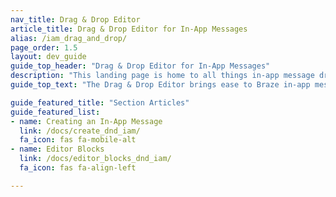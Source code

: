 ```yaml
---
nav_title: Drag & Drop Editor
article_title: Drag & Drop Editor for In-App Messages
alias: /iam_drag_and_drop/
page_order: 1.5
layout: dev_guide
guide_top_header: "Drag & Drop Editor for In-App Messages"
description: "This landing page is home to all things in-app message drag and drop, such as how to create an in-app message using the drag and drop editor, and an explanation on editor blocks."
guide_top_text: "The Drag & Drop Editor brings ease to Braze in-app message building. With the drag & drop editing experience, you can create completely custom and personalized in-app messages for mobile apps and web browsers without using HTML."

guide_featured_title: "Section Articles"
guide_featured_list:
- name: Creating an In-App Message
  link: /docs/create_dnd_iam/
  fa_icon: fas fa-mobile-alt
- name: Editor Blocks
  link: /docs/editor_blocks_dnd_iam/
  fa_icon: fas fa-align-left

---
```

<br><br>